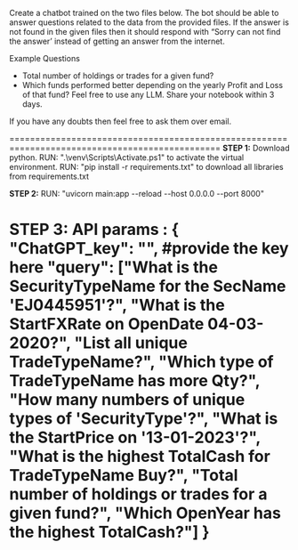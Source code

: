 Create a chatbot trained on the two files below. The bot should be able to answer questions related to the data from the provided files. If the answer is not found in the given files then it should respond with “Sorry can not find the answer’ instead of getting an answer from the internet.

Example Questions
   * Total number of holdings or trades for a given fund?
   * Which funds performed better depending on the yearly Profit and Loss of that fund?
Feel free to use any LLM. Share your notebook within 3 days.

If you have any doubts then feel free to ask them over email.

===============================================================================================
**STEP 1:**
Download python. 
RUN: ".\venv\Scripts\Activate.ps1" to activate the virtual environment.
RUN: "pip install -r requirements.txt" to download all libraries from requirements.txt

**STEP 2:**
RUN:  "uvicorn main:app --reload --host 0.0.0.0 --port 8000"

**STEP 3:**
API params : {
  "ChatGPT_key": "", #provide the key here
  "query": ["What is the SecurityTypeName for the SecName 'EJ0445951'?", 
             "What is the StartFXRate on OpenDate 04-03-2020?",
             "List all unique TradeTypeName?",
             "Which type of TradeTypeName has more Qty?",
             "How many numbers of unique types of 'SecurityType'?",
             "What is the StartPrice on '13-01-2023'?",
             "What is the highest TotalCash for TradeTypeName Buy?",
             "Total number of holdings or trades for a given fund?",
             "Which OpenYear has the highest TotalCash?"]
}
===============================================================================================
